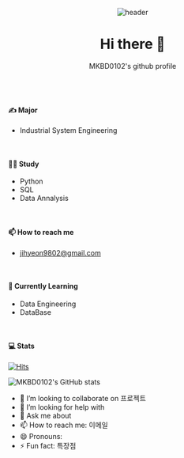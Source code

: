 <div align="center">

![header](https://capsule-render.vercel.app/api?type=rounded&color=FFF8B6&height=150&section=header&text=Welcome)
<h1>
Hi there 👋
</h1>
MKBD0102's github profile
</div>
<br/>
<br/>
<br/>
<h4>
✍️ Major
</h4>

- Industrial System Engineering
<br/>
<h4>
🧑‍💻 Study
</h4>

- Python  
- SQL
- Data Annalysis
<br/>
<h4>
📫 How to reach me
</h4>

- jihyeon9802@gmail.com
<br/>
<h4>
🌱 Currently Learning
</h4>

- Data Engineering
- DataBase
<br/>
<h4>
💻 Stats
</h4>

[![Hits](https://hits.seeyoufarm.com/api/count/incr/badge.svg?url=https%3A%2F%2Fgithub.com%2FMKBD0102&count_bg=%23F4F262&title_bg=%23868686&icon=&icon_color=%23E7E7E7&title=GitHub&edge_flat=true)](https://hits.seeyoufarm.com)

![MKBD0102's GitHub stats](https://github-readme-stats.vercel.app/api?username=MKBD0102&show_icons=true&theme=merko)
<br/>


- 👯 I’m looking to collaborate on 프로젝트
- 🤔 I’m looking for help with 
- 💬 Ask me about 
- 📫 How to reach me: 이메일
- 😄 Pronouns: 
- ⚡ Fun fact: 특장점
